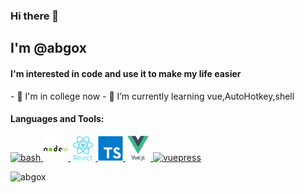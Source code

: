 ### Hi there 👋
<!--
**abgox/abgox** is a ✨ _special_ ✨ repository because its `README.md` (this file) appears on your GitHub profile.
Here are some ideas to get you started:
-->
<h2 align="left">I'm @abgox</h2>
<h4 align="left">I'm interested in code and use it to make my life easier</h4>
- 🔭 I'm in college now
- 🌱 I’m currently learning vue,AutoHotkey,shell
<h4 align="left">Languages and Tools:</h4>
<p align="left"> <a href="https://www.gnu.org/software/bash/" target="_blank" rel="noreferrer"> <img src="https://www.vectorlogo.zone/logos/gnu_bash/gnu_bash-icon.svg" alt="bash" width="40" height="40"/> </a> <a href="https://nodejs.org" target="_blank" rel="noreferrer"> <img src="https://raw.githubusercontent.com/devicons/devicon/master/icons/nodejs/nodejs-original-wordmark.svg" alt="nodejs" width="40" height="40"/> </a> <a href="https://reactjs.org/" target="_blank" rel="noreferrer"> <img src="https://raw.githubusercontent.com/devicons/devicon/master/icons/react/react-original-wordmark.svg" alt="react" width="40" height="40"/> </a> <a href="https://www.typescriptlang.org/" target="_blank" rel="noreferrer"> <img src="https://raw.githubusercontent.com/devicons/devicon/master/icons/typescript/typescript-original.svg" alt="typescript" width="40" height="40"/> </a> <a href="https://vuejs.org/" target="_blank" rel="noreferrer"> <img src="https://raw.githubusercontent.com/devicons/devicon/master/icons/vuejs/vuejs-original-wordmark.svg" alt="vuejs" width="40" height="40"/> </a> <a href="https://vuepress.vuejs.org/" target="_blank" rel="noreferrer"> <img src="https://raw.githubusercontent.com/AliasIO/wappalyzer/master/src/drivers/webextension/images/icons/VuePress.svg" alt="vuepress" width="40" height="40"/> </a> </p>
<p><img align="left" src="https://github-readme-stats.vercel.app/api/top-langs?username=abgox&show_icons=true&locale=en&layout=compact" alt="abgox" /></p>
<!-- <p align="left"><img  src="https://github-readme-stats.vercel.app/api?username=abgox&show_icons=true&locale=en" alt="abgox" /></p> -->



